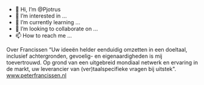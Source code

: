 - 👋 Hi, I’m @Pjotrus
- 👀 I’m interested in ...
- 🌱 I’m currently learning ...
- 💞️ I’m looking to collaborate on ...
- 📫 How to reach me ...

Over Francissen
“Uw ideeën helder eenduidig omzetten in een doeltaal, inclusief achtergronden, gevoelig- en eigenaardigheden is mij toevertrouwd. Op grond van een uitgebreid mondiaal netwerk en ervaring in de markt, uw leverancier van (ver)taalspecifieke vragen bij uitstek".
www.peterfrancissen.nl
